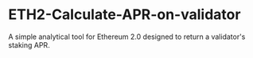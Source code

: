 # ETH2-Calculate-APR-on-validator
A simple analytical tool for Ethereum 2.0 designed to return a validator's staking APR.
